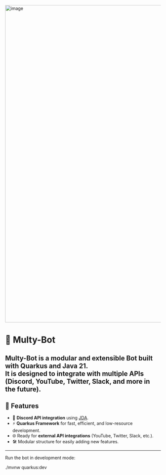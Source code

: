 <img width="1024" height="1024" alt="image" src="https://github.com/user-attachments/assets/97e075b9-f8f3-41ac-902f-6973599cb214" />

# 🤖 Multy-Bot

**Multy-Bot** is a modular and extensible **Bot** built with **Quarkus** and **Java 21**.  
It is designed to integrate with multiple APIs (Discord, YouTube, Twitter, Slack, and more in the future).
---

## 🚀 Features
- 🔗 **Discord API integration** using [JDA](https://github.com/DV8FromTheWorld/JDA).
- ⚡ **Quarkus Framework** for fast, efficient, and low-resource development.
- 🌐 Ready for **external API integrations** (YouTube, Twitter, Slack, etc.).
- 🛠️ Modular structure for easily adding new features.

---

Run the bot in development mode:

./mvnw quarkus:dev

